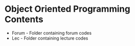 # Object Oriented Programming Contents
- Forum - Folder containing forum codes
- Lec - Folder containing lecture codes
